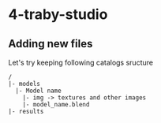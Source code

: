 # 4-traby-studio

## Adding new files

Let's try keeping following catalogs sructure
```
/
|- models
  |- Model name
    |- img -> textures and other images
    |- model_name.blend
|- results
```
